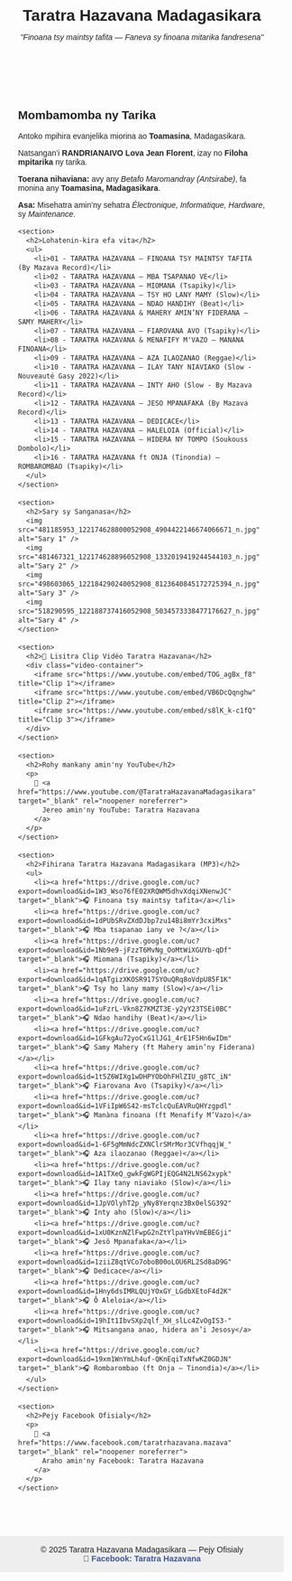 <!DOCTYPE html>
<html lang="mg">
<head>
  <meta charset="UTF-8" />
  <meta name="viewport" content="width=device-width, initial-scale=1.0"/>
  <title>Taratra Hazavana Madagasikara — Pejy Ofisialy</title>
  <style>
    body {
      font-family: Arial, sans-serif;
      margin: 0;
      padding: 0;
      background-color: #fdfdfd;
      color: #222;
      text-align: center;
    }

    header {
      background-color: #3c3c88;
      color: white;
      padding: 1.5rem;
    }

    h1 {
      margin-bottom: 0.3rem;
    }

    main {
      padding: 2rem;
      max-width: 900px;
      margin: 0 auto;
      text-align: left;
    }

    img {
      max-width: 300px;
      margin: 1rem;
      border-radius: 12px;
      box-shadow: 0 4px 12px rgba(0,0,0,0.1);
      display: block;
    }

    ul {
      list-style-type: disc;
      margin-left: 1.5rem;
    }

    .video-container {
      display: flex;
      flex-direction: column;
      gap: 20px;
      margin-top: 2rem;
    }

    iframe {
      width: 100%;
      height: 315px;
      border: none;
    }

    footer {
      background-color: #eee;
      padding: 1rem;
      margin-top: 2rem;
      font-size: 0.9rem;
      text-align: center;
    }

    a {
      color: #3b5998;
      text-decoration: none;
      font-weight: bold;
    }

    a:hover {
      text-decoration: underline;
    }
  </style>
</head>
<body>
  <header>
    <h1>Taratra Hazavana Madagasikara</h1>
    <p><em>"Finoana tsy maintsy tafita — Faneva sy finoana mitarika fandresena"</em></p>
  </header>

  <main>
    <section>
      <h2>Mombamomba ny Tarika</h2>
      <p>Antoko mpihira evanjelika miorina ao <strong>Toamasina</strong>, Madagasikara.</p>
      <p>Natsangan’i <strong>RANDRIANAIVO Lova Jean Florent</strong>, izay no <strong>Filoha mpitarika</strong> ny tarika.</p>
      <p><strong>Toerana nihaviana:</strong> avy any <em>Betafo Maromandray (Antsirabe)</em>, fa monina any <strong>Toamasina, Madagasikara</strong>.</p>
      <p><strong>Asa:</strong> Misehatra amin’ny sehatra <em>Électronique, Informatique, Hardware</em>, sy <em>Maintenance</em>.</p>
    </section>

    <section>
      <h2>Lohatenin-kira efa vita</h2>
      <ul>
        <li>01 - TARATRA HAZAVANA — FINOANA TSY MAINTSY TAFITA (By Mazava Record)</li>
        <li>02 - TARATRA HAZAVANA — MBA TSAPANAO VE</li>
        <li>03 - TARATRA HAZAVANA — MIOMANA (Tsapiky)</li>
        <li>04 - TARATRA HAZAVANA — TSY HO LANY MAMY (Slow)</li>
        <li>05 - TARATRA HAZAVANA — NDAO HANDIHY (Beat)</li>
        <li>06 - TARATRA HAZAVANA & MAHERY AMIN’NY FIDERANA — SAMY MAHERY</li>
        <li>07 - TARATRA HAZAVANA — FIAROVANA AVO (Tsapiky)</li>
        <li>08 - TARATRA HAZAVANA & MENAFIFY M'VAZO — MANANA FINOANA</li>
        <li>09 - TARATRA HAZAVANA — AZA ILAOZANAO (Reggae)</li>
        <li>10 - TARATRA HAZAVANA — ILAY TANY NIAVIAKO (Slow - Nouveauté Gasy 2022)</li>
        <li>11 - TARATRA HAZAVANA — INTY AHO (Slow - By Mazava Record)</li>
        <li>12 - TARATRA HAZAVANA — JESO MPANAFAKA (By Mazava Record)</li>
        <li>13 - TARATRA HAZAVANA — DEDICACE</li>
        <li>14 - TARATRA HAZAVANA — HALELOIA (Official)</li>
        <li>15 - TARATRA HAZAVANA — HIDERA NY TOMPO (Soukouss Dombolo)</li>
        <li>16 - TARATRA HAZAVANA ft ONJA (Tinondia) — ROMBAROMBAO (Tsapiky)</li>
      </ul>
    </section>

    <section>
      <h2>Sary sy Sanganasa</h2>
      <img src="481185953_122174628800052908_4904422146674066671_n.jpg" alt="Sary 1" />
      <img src="481467321_122174628896052908_1332019419244544103_n.jpg" alt="Sary 2" />
      <img src="498603065_122184290240052908_8123640845172725394_n.jpg" alt="Sary 3" />
      <img src="518290595_122188737416052908_5034573338477176627_n.jpg" alt="Sary 4" />
    </section>

    <section>
      <h2>🎥 Lisitra Clip Vidéo Taratra Hazavana</h2>
      <div class="video-container">
        <iframe src="https://www.youtube.com/embed/TOG_agBx_f8" title="Clip 1"></iframe>
        <iframe src="https://www.youtube.com/embed/VB6DcQqnghw" title="Clip 2"></iframe>
        <iframe src="https://www.youtube.com/embed/s8lK_k-c1fQ" title="Clip 3"></iframe>
      </div>
    </section>

    <section>
      <h2>Rohy mankany amin'ny YouTube</h2>
      <p>
        🔴 <a href="https://www.youtube.com/@TaratraHazavanaMadagasikara" target="_blank" rel="noopener noreferrer">
          Jereo amin'ny YouTube: Taratra Hazavana
        </a>
      </p>
    </section>

    <section>
      <h2>Fihirana Taratra Hazavana Madagasikara (MP3)</h2>
      <ul>
        <li><a href="https://drive.google.com/uc?export=download&id=1W3_Wso76fE02XRQWM5dhvXdqiXNenwJC" target="_blank">🎧 Finoana tsy maintsy tafita</a></li>
        <li><a href="https://drive.google.com/uc?export=download&id=1dPUbSRvZXdDJbp7zu14Bi8mYr3cxiMxs" target="_blank">🎧 Mba tsapanao iany ve ?</a></li>
        <li><a href="https://drive.google.com/uc?export=download&id=1Nb9e9-jFzzT6MvNg_OoMtWiXGUYb-qDf" target="_blank">🎧 Miomana (Tsapiky)</a></li>
        <li><a href="https://drive.google.com/uc?export=download&id=1qATgizXKOSR917SYOuQRq8oVdpU85F1K" target="_blank">🎧 Tsy ho lany mamy (Slow)</a></li>
        <li><a href="https://drive.google.com/uc?export=download&id=1uFzrL-Vkn8Z7KMZT3E-y2yY23TSEi0BC" target="_blank">🎧 Ndao handihy (Beat)</a></li>
        <li><a href="https://drive.google.com/uc?export=download&id=1GFkgAu72yoCxG1lJG1_4rE1F5Hn6wIDm" target="_blank">🎧 Samy Mahery (ft Mahery amin’ny Fiderana)</a></li>
        <li><a href="https://drive.google.com/uc?export=download&id=1t5Z6WIXg1wDHPYObOhFHlZIU_g8TC_iN" target="_blank">🎧 Fiarovana Avo (Tsapiky)</a></li>
        <li><a href="https://drive.google.com/uc?export=download&id=1VFiIpW6S42-msTclcQuEAVRuQHYzgpdl" target="_blank">🎧 Manàna finoana (ft Menafify M’Vazo)</a></li>
        <li><a href="https://drive.google.com/uc?export=download&id=1-6F5gMmNdcZXNClrSMrMor3CVfhqqjW_" target="_blank">🎧 Aza ilaozanao (Reggae)</a></li>
        <li><a href="https://drive.google.com/uc?export=download&id=1A1TXeQ_gwkFgWGPIjEQG4N2LNS62xypk" target="_blank">🎧 Ilay tany niaviako (Slow)</a></li>
        <li><a href="https://drive.google.com/uc?export=download&id=1JpVOlyhT2p_yNy8Yerqnz3Bx0elSG392" target="_blank">🎧 Inty aho (Slow)</a></li>
        <li><a href="https://drive.google.com/uc?export=download&id=1xU0KznNZlFwpG2nZtYlpaYHvVmEBEGji" target="_blank">🎧 Jesô Mpanafaka</a></li>
        <li><a href="https://drive.google.com/uc?export=download&id=1ziiZ8qtVCo7oboB00oLOU6RL2Sd8aD9G" target="_blank">🎧 Dedicace</a></li>
        <li><a href="https://drive.google.com/uc?export=download&id=1Hny6dsIMRLQUjYOxGY_LGdbXEtoF4d2K" target="_blank">🎧 Ô Aleloia</a></li>
        <li><a href="https://drive.google.com/uc?export=download&id=19hIt1IbvSXp2qlf_XH_slLc4ZvOgIS3-" target="_blank">🎧 Mitsangana anao, hidera an’i Jesosy</a></li>
        <li><a href="https://drive.google.com/uc?export=download&id=19xm1WnYmLh4uf-QKnEqiTxNfwKZ0GDJN" target="_blank">🎧 Rombarombao (ft Onja – Tinondia)</a></li>
      </ul>
    </section>

    <section>
      <h2>Pejy Facebook Ofisialy</h2>
      <p>
        🔵 <a href="https://www.facebook.com/taratrhazavana.mazava" target="_blank" rel="noopener noreferrer">
          Araho amin'ny Facebook: Taratra Hazavana
        </a>
      </p>
    </section>
  </main>

  <footer>
    © 2025 Taratra Hazavana Madagasikara — Pejy Ofisialy <br />
    🔵 <a href="https://www.facebook.com/taratrhazavana.mazava" target="_blank" rel="noopener noreferrer">
      Facebook: Taratra Hazavana
    </a>
  </footer>
</body>
</html>
